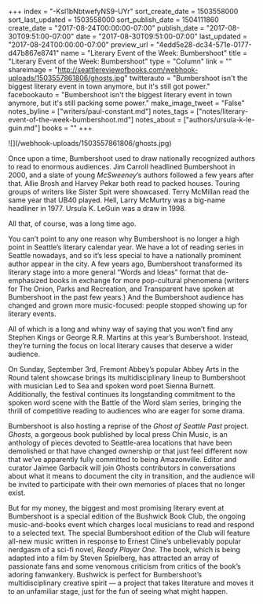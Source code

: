 +++
index = "-KsI1bNbtwefyNS9-UYr"
sort_create_date = 1503558000
sort_last_updated = 1503558000
sort_publish_date = 1504111860
create_date = "2017-08-24T00:00:00-07:00"
publish_date = "2017-08-30T09:51:00-07:00"
date = "2017-08-30T09:51:00-07:00"
last_updated = "2017-08-24T00:00:00-07:00"
preview_url = "4edd5e28-dc34-571e-0177-d47b867e8741"
name = "Literary Event of the Week: Bumbershoot"
title = "Literary Event of the Week: Bumbershoot"
type = "Column"
link = ""
shareimage = "http://seattlereviewofbooks.com/webhook-uploads/1503557861806/ghosts.jpg"
twitterauto = "Bumbershoot isn't the biggest literary event in town anymore, but it's still got power."
facebookauto = "Bumbershoot isn't the biggest literary event in town anymore, but it's still packing some power."
make_image_tweet = "False"
notes_byline = ["writers/paul-constant.md"]
notes_tags = ["notes/literary-event-of-the-week-bumbershoot.md"]
notes_about = ["authors/ursula-k-le-guin.md"]
books = ""
+++
<p class="image">![](/webhook-uploads/1503557861806/ghosts.jpg)</p>

Once upon a time, Bumbershoot used to draw nationally recognized authors to read to enormous audiences. Jim Carroll headlined Bumbershoot in 2000, and a slate of young *McSweeney*’s authors followed a few years after that. Allie Brosh and Harvey Pekar both read to packed houses. Touring groups of writers like Sister Spit were showcased. Terry McMillan read the same year that UB40 played.  Hell, Larry McMurtry was a big-name headliner in 1977. Ursula K. LeGuin was a draw in 1998.

All that, of course, was a long time ago. 

You can’t point to any one reason why Bumbershoot is no longer a high point in Seattle’s literary calendar year. We have a lot of reading series in Seattle nowadays, and so it’s less special to have a nationally prominent author appear in the city. A few years ago, Bumbershoot transformed its literary stage into a more general “Words and Ideas” format that de-emphasized books in exchange for more pop-cultural phenomena (writers for The Onion, Parks and Recreation, and Transparent have spoken at Bumbershoot in the past few years.) And the Bumbershoot audience has changed and grown more music-focused: people stopped showing up for literary events.

All of which is a long and whiny way of saying that you won’t find any Stephen Kings or George R.R. Martins at this year’s Bumbershoot. Instead, they’re turning the focus on local literary causes that deserve a wider audience.

On Sunday, September 3rd, Fremont Abbey’s popular Abbey Arts in the Round talent showcase brings its multidisciplinary lineup to Bumbershoot with musician Led to Sea and spoken word poet Sienna Burnett. Additionally, the festival continues its longstanding commitment to the spoken word scene with the Battle of the Word slam series, bringing the thrill of competitive reading to audiences who are eager for some drama.

Bumbershoot is also hosting a reprise of the *Ghost of Seattle Past* project. *Ghosts*, a gorgeous book published by local press Chin Music, is an anthology of pieces devoted to Seattle-area locations that have been demolished or that have changed ownership or that just feel different now that we’ve apparently fully committed to being Amazonville. Editor and curator Jaimee Garbacik will join Ghosts contributors in conversations about what it means to document the city in transition, and the audience will be invited to participate with their own memories of places that no longer exist.

But for my money, the biggest and most promising literary event at Bumbershoot is a special edition of the Bushwick Book Club, the ongoing music-and-books event which charges local musicians to read and respond to a selected text. The special Bumbershoot edition of the Club will feature all-new music written in response to Ernest Cline’s unbelievably popular nerdgasm of a sci-fi novel, *Ready Player One*. The book, which is being adapted into a film by Steven Spielberg, has attracted an array of passionate fans and some venomous criticism from critics of the book’s adoring fanwankery. Bushwick is perfect for Bumbershoot’s multidisciplinary creative spirit — a project that takes literature and moves it to an unfamiliar stage, just for the fun of seeing what might happen.
